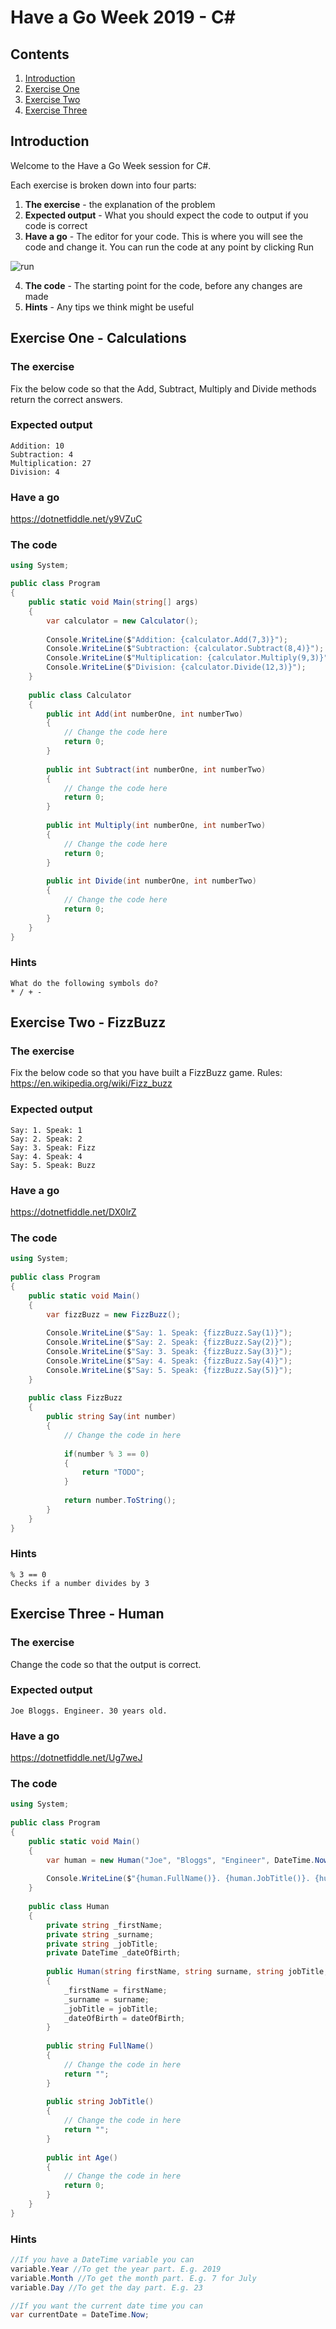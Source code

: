# Have a Go Week 2019 - C#
## Contents
1. [Introduction](#introduction)
2. [Exercise One](#exercise-one---calculations)
3. [Exercise Two](#exercise-two---fizzbuzz)
4. [Exercise Three](#exercise-three---human)
## Introduction
Welcome to the Have a Go Week session for C#.

Each exercise is broken down into four parts:
1. **The exercise** - the explanation of the problem
2. **Expected output** - What you should expect the code to output if you code is correct
3. **Have a go** - The editor for your code. This is where you will see the code and change it. You can run the code at any point by clicking Run

![run](/.attachments/ide.png)

4. **The code** - The starting point for the code, before any changes are made
5. **Hints** - Any tips we think might be useful
## Exercise One - Calculations
### The exercise
Fix the below code so that the Add, Subtract, Multiply and Divide methods return the correct answers.
### Expected output
```
Addition: 10
Subtraction: 4
Multiplication: 27
Division: 4
```
### Have a go
https://dotnetfiddle.net/y9VZuC
### The code
```csharp
using System;

public class Program
{
	public static void Main(string[] args)
	{
		var calculator = new Calculator();
		
		Console.WriteLine($"Addition: {calculator.Add(7,3)}");
		Console.WriteLine($"Subtraction: {calculator.Subtract(8,4)}");
		Console.WriteLine($"Multiplication: {calculator.Multiply(9,3)}");
		Console.WriteLine($"Division: {calculator.Divide(12,3)}");
	}
	
	public class Calculator
	{
		public int Add(int numberOne, int numberTwo)
		{
			// Change the code here
			return 0;
		}
		
		public int Subtract(int numberOne, int numberTwo)
		{
			// Change the code here
			return 0;
		}
		
		public int Multiply(int numberOne, int numberTwo)
		{
			// Change the code here
			return 0;
		}
		
		public int Divide(int numberOne, int numberTwo)
		{
			// Change the code here
			return 0;
		}
	}
}
```
### Hints
```
What do the following symbols do?
* / + -
```
## Exercise Two - FizzBuzz
### The exercise
Fix the below code so that you have built a FizzBuzz game. Rules: https://en.wikipedia.org/wiki/Fizz_buzz
### Expected output
```
Say: 1. Speak: 1
Say: 2. Speak: 2
Say: 3. Speak: Fizz
Say: 4. Speak: 4
Say: 5. Speak: Buzz
```
### Have a go
https://dotnetfiddle.net/DX0lrZ
### The code
```csharp
using System;
					
public class Program
{
	public static void Main()
	{
		var fizzBuzz = new FizzBuzz();
		
		Console.WriteLine($"Say: 1. Speak: {fizzBuzz.Say(1)}");
		Console.WriteLine($"Say: 2. Speak: {fizzBuzz.Say(2)}");
		Console.WriteLine($"Say: 3. Speak: {fizzBuzz.Say(3)}");
		Console.WriteLine($"Say: 4. Speak: {fizzBuzz.Say(4)}");
		Console.WriteLine($"Say: 5. Speak: {fizzBuzz.Say(5)}");
	}
	
	public class FizzBuzz
	{
		public string Say(int number)
		{
			// Change the code in here
			
			if(number % 3 == 0)
			{
				return "TODO";
			}
			
			return number.ToString();
		}
	}
}
```
### Hints
```
% 3 == 0
Checks if a number divides by 3
```
## Exercise Three - Human
### The exercise
Change the code so that the output is correct.
### Expected output
```
Joe Bloggs. Engineer. 30 years old.
```
### Have a go
https://dotnetfiddle.net/Ug7weJ
### The code
```csharp
using System;
					
public class Program
{
	public static void Main()
	{
		var human = new Human("Joe", "Bloggs", "Engineer", DateTime.Now.AddYears(-31).AddMonths(4));
		
		Console.WriteLine($"{human.FullName()}. {human.JobTitle()}. {human.Age()}");
	}
	
	public class Human
	{
		private string _firstName;
		private string _surname;
		private string _jobTitle;
		private DateTime _dateOfBirth;
		
		public Human(string firstName, string surname, string jobTitle, DateTime dateOfBirth)
		{
			_firstName = firstName;
			_surname = surname;
			_jobTitle = jobTitle;
			_dateOfBirth = dateOfBirth;
		}
		
		public string FullName()
		{
			// Change the code in here
			return "";
		}
		
		public string JobTitle()
		{
			// Change the code in here
			return "";
		}
		
		public int Age()
		{
			// Change the code in here
			return 0;
		}
	}
}
```
### Hints
```csharp
//If you have a DateTime variable you can
variable.Year //To get the year part. E.g. 2019
variable.Month //To get the month part. E.g. 7 for July
variable.Day //To get the day part. E.g. 23

//If you want the current date time you can
var currentDate = DateTime.Now;
```
